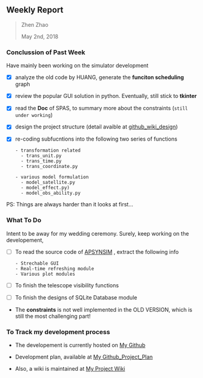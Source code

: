 ## Weekly Report

> Zhen Zhao
>
> May 2nd, 2018

### Conclussion of Past Week

Have mainly been working on the simulator development

- [x] analyze the old code by HUANG, generate the **funciton scheduling** graph
- [x] review the popular GUI solution in python. Eventually, still stick to **tkinter**
- [x] read the **Doc** of SPAS, to summary more about the constraints (`still under working`)
- [x] design the project structure (detail avaible at [github_wiki_design](https://github.com/ZhenZHAO/EAVNSIM/wiki/Roughly-Design))
- [x] re-coding subfucntions into the following two series of functions
      
      - transformation related
        - trans_unit.py
        - trans_time.py
        - trans_coordinate.py
      
      - various model formulation
        - model_satellite.py
        - model_effect.py)
        - model_obs_ability.py

PS: Things are always harder than it looks at first...

### What To Do 

Intent to be away for my wedding ceremony. Surely, keep working on the developement,

- [ ] To read the source code of [APSYNSIM](https://launchpad.net/apsynsim) , extract the following info
      
      - Strechable GUI
      - Real-time refreshing module
      - Various plot modules
- [ ] To finish the telescope visibility functions
- [ ] To finish the designs of SQLite Database module

- The **constraints** is not well implemented in the OLD VERSION, which is still the most challenging part!



### To Track my development process

- The developement is currently hosted on [My Github](https://github.com/ZhenZHAO/EAVNSIM)

- Development plan, available at [My Github_Project_Plan](https://github.com/ZhenZHAO/EAVNSIM/projects/4) 
- Also, a wiki is maintained at [My Project Wiki](https://github.com/ZhenZHAO/EAVNSIM/wiki) 
